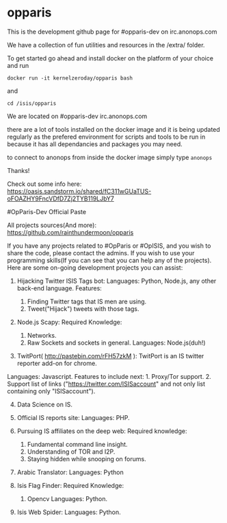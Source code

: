 # opparis

This is the development github page for #opparis-dev on irc.anonops.com

We have a collection of fun utilities and resources in the /extra/ folder.

To get started go ahead and install docker on the platform of your choice and run 

`docker run -it kernelzeroday/opparis bash`

and 

`cd /isis/opparis`

We are located on #opparis-dev irc.anonops.com

there are a lot of tools installed on the docker image and it is being updated regularly as the prefered environment for scripts and tools to be run in because it has all dependancies and packages you may need. 

to connect to anonops from inside the docker image simply type `anonops`

Thanks!


Check out some info here: https://oasis.sandstorm.io/shared/fC311wGUaTUS-oFOAZHY9FncVDfD7Zj2TYB119LJbY7



#OpParis-Dev Official Paste

All projects sources(And more): https://github.com/rainthundermoon/opparis 

If you have any projects related to #OpParis or #OpISIS, and you wish to share the code, please contact the admins.
If you wish to use your programming skills(If you can see that you can help any of the projects).
Here are some on-going development projects you can assist:

1. Hijacking Twitter ISIS Tags bot:
Languages: Python, Node.js, any other back-end language.
Features:
	1. Finding Twitter tags that IS men are using.
	2. Tweet("Hijack") tweets with those tags.

2. Node.js Scapy:
Required Knowledge:
	1. Networks.
	2. Raw Sockets and sockets in general.
Languages: Node.js(duh!)

3. TwitPort( http://pastebin.com/rFH57zkM ):
TwitPort is an IS twitter reporter add-on for chrome.

Languages: Javascript.
Features to include next:
	1. Proxy/Tor support.
	2. Support list of links ("https://twitter.com/ISISaccount" and not only list containing only "ISISaccount").

4. Data Science on IS.

5. Official IS reports site:
Languages: PHP.

6. Pursuing IS affiliates on the deep web:
Required knowledge:
	1. Fundamental command line insight.
	2. Understanding of TOR and I2P.
	3. Staying hidden while snooping on forums.

7. Arabic Translator:
Languages: Python

8. Isis Flag Finder:
Required Knowledge:
	1. Opencv
Languages: Python.

9. Isis Web Spider:
Languages: Python.


